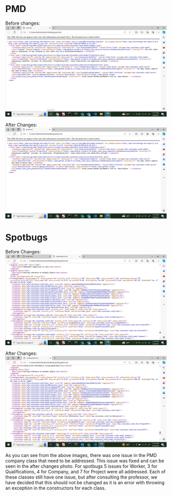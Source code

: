 # PMD
Before changes:
![Before PMD](./images/PMDbefore.png)

After Changes:
![After PMD](./images/PMDafter.png)

# Spotbugs
Before Changes:
![Before Spotbugs](./images/spotbugsbefore.png)

After Changes:
![After Spotbugs](./images/spotbugsafter.png)

As you can see from the above images, there was one issue in the PMD company class that need to be addressed. This issue was fixed and can be seen in the after changes photo. For spotbugs 5 issues for Worker, 3 for Qualifications, 4 for Company, and 7 for Project were all addressed. Each of these classes still have one issue, but after consulting the professor, we have decided that this should not be changed as it is an error with throwing an exception in the constructors for each class. 
